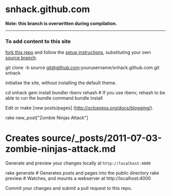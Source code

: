 snhack.github.com
=================

__Note:  this branch is overwritten during compilation.__

---

### To add content to this site

[fork this repo] and follow the [setup instructions], substituting your own [source branch].

  git clone -b source git@github.com:yourusername/snhack.github.com.git snhack
  
initialise the site, without installing the default theme.

  cd snhack
  gem install bundler
  rbenv rehash    # If you use rbenv, rehash to be able to run the bundle command
  bundle install


Edit or make [new posts/pages] (http://octopress.org/docs/blogging/).

  rake new_post["Zombie Ninjas Attack"]
  # Creates source/_posts/2011-07-03-zombie-ninjas-attack.md

Generate and preview your changes locally at ``http://localhost:4000``

  rake generate   # Generates posts and pages into the public directory
  rake preview    # Watches, and mounts a webserver at http://localhost:4000

[fork this repo]: https://github.com/snhack/snhack.github.com/fork_select
[source branch]: https://github.com/snhack/snhack.github.com/tree/source
[setup instructions]: http://octopress.org/docs/setup/

Commit your changes and submit a pull request to this repo.
